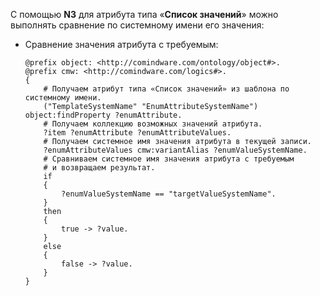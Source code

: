 С помощью **N3** для атрибута типа «**Список значений**» можно выполнять сравнение по системному имени его значения:

- Сравнение значения атрибута с требуемым:

    ``` turtle
    @prefix object: <http://comindware.com/ontology/object#>.
    @prefix cmw: <http://comindware.com/logics#>.
    {
        # Получаем атрибут типа «Список значений» из шаблона по системному имени.
        ("TemplateSystemName" "EnumAttributeSystemName") object:findProperty ?enumAttribute.
        # Получаем коллекцию возможных значений атрибута.
        ?item ?enumAttribute ?enumAttributeValues.
        # Получаем системное имя значения атрибута в текущей записи.
        ?enumAttributeValues cmw:variantAlias ?enumValueSystemName.
        # Сравниваем системное имя значения атрибута с требуемым
        # и возвращаем результат.
        if
        {
            ?enumValueSystemName == "targetValueSystemName".
        }
        then
        {
            true -> ?value.
        }
        else
        {
            false -> ?value.
        }
    }
    ```
